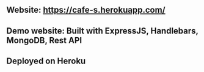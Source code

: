 ## Website: https://cafe-s.herokuapp.com/
## Demo website: Built with ExpressJS, Handlebars, MongoDB, Rest API
## Deployed on Heroku
